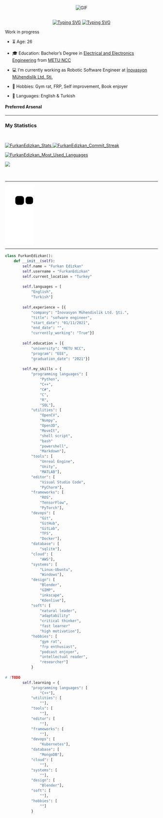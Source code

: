 <!--
<div align=center>
    <img align="center" alt="GIF" src="https://media2.giphy.com/media/ydhTdPES8pJ5BRF9TP/giphy.gif?cid=790b7611ee6165e407ccba11026b886761d6296c26026483&rid=giphy.gif&ct=g" alt="Bugs" />
</div>
<div align=right>
    <img align="center" alt="GIF" src="https://media0.giphy.com/media/3o6Zt6FgqP2HYRJ47m/giphy.gif?cid=790b761111d3ecb72c9c4f449dba04715fbb080797012c03&rid=giphy.gif&ct=g" alt="Bugs" height=350 width=300/>
</div>
<div align=right>
    <img align="center" alt="GIF" src="https://media1.giphy.com/media/if9niVFg4IwAE/giphy.gif?cid=790b761175d68b05a6c597aa2d8b46f45932d9e2ff1c8d15&rid=giphy.gif&ct=g" alt="Alucard" />
</div>
<div align=right>
    <img align="center" alt="GIF" src="https://media3.giphy.com/media/Dh5q0sShxgp13DwrvG/giphy.gif?cid=790b761114ee71672f03966b381a8f563d3928a794ccc64f&rid=giphy.gif&ct=g" alt="Coder dog" />
</div>
<div align=right>
    <img align="center" alt="GIF" src="https://media4.giphy.com/media/pNx09ajeVCJ3O/giphy.gif?cid=790b7611c62114dde22573a45ab9cb38630fd3c4be7b29f3&rid=giphy.gif&ct=g" alt="Guts" />
</div>
<div align=right>
    <img align="center" alt="GIF" src="https://media1.giphy.com/media/8n71tI3FK02XK/giphy.gif?cid=790b7611a21d85215854a7f9a81c85b6a8cb57712d514594&rid=giphy.gif&ct=g" alt="Alphonse" />
</div>
<div align=center>
    <img align="center" alt="GIF" src="https://media1.giphy.com/media/TfLEXiRtYoHUkaPVUk/giphy.gif?cid=790b7611df63acdaccf500ac1a17b1475ae529a83112c635&rid=giphy.gif&ct=g" alt="Space Marine" height=200 />
</div>
-->

<!--GIF-->
<div align=center>
    <img align="center" alt="GIF" src="https://media1.giphy.com/media/8n71tI3FK02XK/giphy.gif?cid=790b7611a21d85215854a7f9a81c85b6a8cb57712d514594&rid=giphy.gif&ct=g" alt="Alphonse" height=250/>
</div>
<br>

<!--Typing-->
<p align="center">
  <a href="https://git.io/typing-svg"><img src="https://readme-typing-svg.herokuapp.com?font=Roboto+&size=25&duration=3500&pause=800&color=7B7B7B&center=true&multiline=true&width=500&height=35&lines=Hello+I'am+Furkan+Edizkan" alt="Typing SVG" /></a>
  <a href="https://git.io/typing-svg"><img src="https://readme-typing-svg.herokuapp.com?font=Roboto+&size=25&duration=3500&pause=700&color=7B7B7B&center=true&multiline=true&width=500&height=35&lines=Software+Engineer%7CRobotics%7CMl%2FDl" alt="Typing SVG" /></a>
</p>


<!--My profile-->

Work in progress

- ⏳ Age: 26

- 🎓 Education: Bachelor’s Degree in [Electrical and Electronics Engineering](https://ncc.metu.edu.tr/eee/home) from [METU NCC](https://ncc.metu.edu.tr/)

- 💻 I’m currently working as Robotic Software Engineer at [İnovasyon Mühendislik Ltd. Şti.](https://www.linkedin.com/company/inovasyonmuhendislik/?originalSubdomain=en)

- 🔭 Hobbies: Gym rat, FRP, Self improvement, Book enjoyer

- 💬 Languages: English & Turkish

#### Preferred Arsenal 

<hr>

<!--My statistics-->
<h3>My Statistics</h3>

<br/>
<p align="left">
  <a href="https://github.com/FurkanEdizkan">
  <img width="49.5%" src="https://github-readme-stats.vercel.app/api?username=FurkanEdizkan&count_private=true&show_icons=true&theme=dark" alt="FurkanEdizkan_Stats" />
    <img width="49.5%" src="https://github-readme-streak-stats.herokuapp.com/?user=FurkanEdizkan&&theme=dark" alt="FurkanEdizkan_Commit_Streak" />
  </a>
</p>
<p align="left">
  <a href="https://github.com/FurkanEdizkan">
  <img width="49.5%" src="https://github-readme-stats.vercel.app/api/top-langs/?username=FurkanEdizkan&layout=compact&theme=dark"
  alt="FurkanEdizkan_Most_Used_Languages" />
  </a>
</p>

<p><img src="https://activity-graph.herokuapp.com/graph?username=FurkanEdizkan&theme=high-contrast&line=f48d01" width="100%"/>
</p>

<br/>

<hr>
<!--Snake-->
<img align="center" src="https://raw.githubusercontent.com/FurkanEdizkan/FurkanEdizkan/output/github-contribution-grid-snake.svg" href="https://github.com/FurkanEdizkan">

<hr>
<!--My profile class-->

```python
class FurkanEdizkan():
    def __init__(self):
        self.name = "Furkan Edizkan"
        self.username = "FurkanEdizkan"
        self.current_location = "Turkey"

        self.languages = [
            "English", 
            "Turkish"]

        self.experience = [{
            "company": "İnovasyon Mühendislik Ltd. Şti.",
            "title": "sofware engineer",
            "start_date": "01/11/2021",
            "end_date": "",
            "currently_working": "True"}]

        self.education = [{
            "university": "METU NCC",
            "program": "EEE",
            "graduation_date": "2021"}]
            
        self.my_skills = {
            "programming languages": [
                "Python",
                "C++",
                "C#",
                "C",
                "R",
                "SQL"],
            "utilities": [
                "OpenCV",
                "Numpy",
                "Open3D",
                "MoveIt",
                "shell script",
                "bash"
                "powershell",
                "Markdown"],
            "tools": [
                "Unreal Engine",
                "Unity",
                "MATLAB"],
            "editor": [
                "Visual Studio Code",
                "PyCharm"],
            "frameworks": [
                "ROS",
                "TensorFlow",
                "PyTorch"],
            "devops": [
                "Git",
                "GitHub",
                "GitLab",
                "TFS",
                "Docker"],
            "database": [
                "sqlite"],
            "cloud": [
                "AWS"],
            "systems": [
                "Linux-Ubuntu",
                "Windows"],
            "design": [
                "Blender",
                "GIMP",
                "inkscape",
                "Kdenlive"],
            "soft": [
                "natural leader",
                "adaptability"
                "critical thinker",
                "fast learner"
                "high motivation"],
            "hobbies": [
                "gym rat",
                "frp enthusiast",
                "podcast enjoyer",
                "intellectual reader",
                "researcher"]
            }

# !TODO
        self.learning = {
            "programming languages": [
                "C++"],
            "utilities": [
                ""],
            "tools": [
                ""],
            "editor": [
                ""],
            "frameworks": [
                ""],
            "devops": [
                "Kubernetes"],
            "database": [
                "MongoDB"],
            "cloud": [
                ""],
            "systems": [
                ""],
            "design": [
                "Blender"],
            "soft": [
                ""],
            "hobbies": [
                ""]
            }

```

